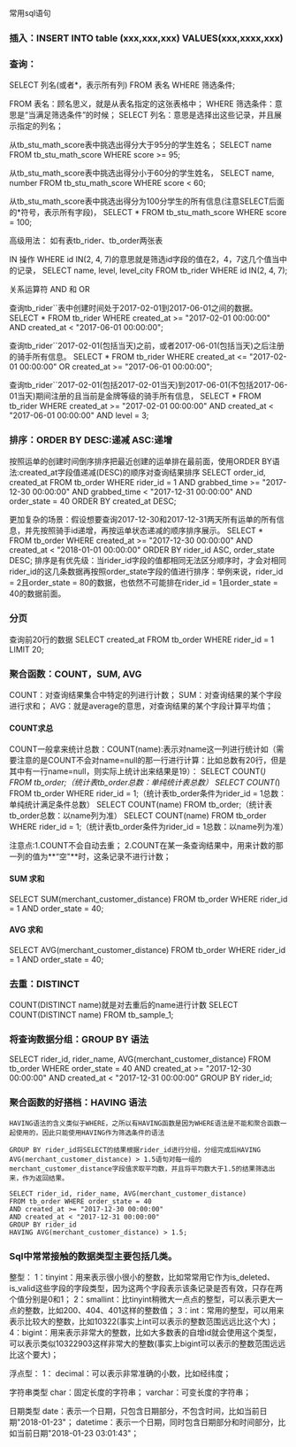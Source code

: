 常用sql语句
### 插入：INSERT INTO table (xxx,xxx,xxx) VALUES(xxx,xxxx,xxx)
### 查询：
  SELECT 列名(或者*，表示所有列) FROM 表名 WHERE 筛选条件;

  FROM 表名：顾名思义，就是从表名指定的这张表格中；
  WHERE 筛选条件：意思是“当满足筛选条件”的时候；
  SELECT 列名：意思是选择出这些记录，并且展示指定的列名；

  从tb_stu_math_score表中挑选出得分大于95分的学生姓名；
  SELECT name FROM tb_stu_math_score WHERE score >= 95;

  从tb_stu_math_score表中挑选出得分小于60分的学生姓名，
  SELECT name, number FROM tb_stu_math_score WHERE score < 60;

  从tb_stu_math_score表中挑选出得分为100分学生的所有信息(注意SELECT后面的*符号，表示所有字段)，
  SELECT * FROM tb_stu_math_score WHERE score = 100;

  高级用法：
  如有表tb_rider、tb_order两张表 

  IN 操作
  WHERE id IN(2, 4, 7)的意思就是筛选id字段的值在2，4，7这几个值当中的记录，
  SELECT name, level, level_city FROM tb_rider WHERE id IN(2, 4, 7);

  关系运算符  AND  和 OR

  查询tb_rider``表中创建时间处于2017-02-01到2017-06-01之间的数据。
  SELECT * FROM tb_rider WHERE created_at >= "2017-02-01 00:00:00" AND created_at < "2017-06-01 00:00:00";

  查询tb_rider``2017-02-01(包括当天)之前，或者2017-06-01(包括当天)之后注册的骑手所有信息。
  SELECT * FROM tb_rider WHERE created_at <= "2017-02-01 00:00:00" OR created_at >= "2017-06-01 00:00:00";

  查询tb_rider``2017-02-01(包括2017-02-01当天)到2017-06-01(不包括2017-06-01当天)期间注册的且当前是金牌等级的骑手所有信息，
  SELECT * FROM tb_rider
  WHERE created_at >= "2017-02-01 00:00:00"
  AND created_at < "2017-06-01 00:00:00"
  AND level = 3;

### 排序：ORDER BY  DESC:递减  ASC:递增
  按照运单的创建时间倒序排序把最近创建的运单排在最前面，使用ORDER BY语法:created_at字段值递减(DESC)的顺序对查询结果排序
  SELECT order_id, created_at FROM tb_order
  WHERE rider_id = 1
  AND grabbed_time >= "2017-12-30 00:00:00"
  AND grabbed_time < "2017-12-31 00:00:00"
  AND order_state = 40
  ORDER BY created_at DESC;

  更加复杂的场景：假设想要查询2017-12-30和2017-12-31两天所有运单的所有信息，并先按照骑手id递增，再按运单状态递减的顺序排序展示。
  SELECT * FROM tb_order WHERE created_at >= "2017-12-30 00:00:00" AND created_at < "2018-01-01 00:00:00"
  ORDER BY rider_id ASC, order_state DESC;
  排序是有优先级：当rider_id字段的值都相同无法区分顺序时，才会对相同rider_id的这几条数据再按照order_state字段的值进行排序：举例来说，rider_id = 2且order_state = 80的数据，也依然不可能排在rider_id = 1且order_state = 40的数据前面。


### 分页
  查询前20行的数据
  SELECT created_at FROM tb_order WHERE rider_id = 1 LIMIT 20;

### 聚合函数：COUNT，SUM, AVG
  COUNT：对查询结果集合中特定的列进行计数；
  SUM：对查询结果的某个字段进行求和；
  AVG：就是average的意思，对查询结果的某个字段计算平均值；

  #### COUNT求总
  COUNT一般拿来统计总数：COUNT(name):表示对name这一列进行统计如（需要注意的是COUNT不会对name=null的那一行进行计算：比如总数有20行，但是其中有一行name=null，则实际上统计出来结果是19）：
  SELECT COUNT(*) FROM tb_order;（统计表tb_order总数：单纯统计表总数）
  SELECT COUNT(*) FROM tb_order WHERE rider_id = 1;（统计表tb_order条件为rider_id = 1总数：单纯统计满足条件总数）
  SELECT COUNT(name) FROM tb_order;（统计表tb_order总数：以name列为准）
  SELECT COUNT(name) FROM tb_order WHERE rider_id = 1;（统计表tb_order条件为rider_id = 1总数：以name列为准）
  
  注意点:1.COUNT不会自动去重；
        2.COUNT在某一条查询结果中，用来计数的那一列的值为**“空"**时，这条记录不进行计数；

  #### SUM 求和
  SELECT SUM(merchant_customer_distance) FROM tb_order WHERE rider_id = 1 AND order_state = 40;

  #### AVG 求和
  SELECT AVG(merchant_customer_distance) FROM tb_order WHERE rider_id = 1 AND order_state = 40;

### 去重：DISTINCT 
  COUNT(DISTINCT name)就是对去重后的name进行计数
  SELECT COUNT(DISTINCT name) FROM tb_sample_1;

### 将查询数据分组：GROUP BY 语法

  SELECT rider_id, rider_name, AVG(merchant_customer_distance)
  FROM tb_order WHERE order_state = 40
  AND created_at >= "2017-12-30 00:00:00"
  AND created_at < "2017-12-31 00:00:00"
  GROUP BY rider_id;

### 聚合函数的好搭档：HAVING 语法
    HAVING语法的含义类似于WHERE，之所以有HAVING函数是因为WHERE语法是不能和聚合函数一起使用的，因此只能使用HAVING作为筛选条件的语法

    GROUP BY rider_id将SELECT的结果根据rider_id进行分组，分组完成后HAVING AVG(merchant_customer_distance) > 1.5语句对每一组的merchant_customer_distance字段值求取平均数，并且将平均数大于1.5的结果筛选出来，作为返回结果。

    SELECT rider_id, rider_name, AVG(merchant_customer_distance)
    FROM tb_order WHERE order_state = 40
    AND created_at >= "2017-12-30 00:00:00"
    AND created_at < "2017-12-31 00:00:00"
    GROUP BY rider_id
    HAVING AVG(merchant_customer_distance) > 1.5;

### Sql中常常接触的数据类型主要包括几类。
  整型：
  1：tinyint：用来表示很小很小的整数，比如常常用它作为is_deleted、is_valid这些字段的字段类型，因为这两个字段表示该条记录是否有效，只存在两个值分别是0和1；
  2：smallint：比tinyint稍微大一点点的整型，可以表示更大一点的整数，比如200、404、401这样的整数值；
  3：int：常用的整型，可以用来表示比较大的整数，比如10322(事实上int可以表示的整数范围远远比这个大)；
  4：bigint：用来表示非常大的整数，比如大多数表的自增id就会使用这个类型，可以表示类似10322903这样非常大的整数(事实上bigint可以表示的整数范围远远比这个要大)；
  
  浮点型：
   1： decimal：可以表示非常准确的小数，比如经纬度；
  
  字符串类型
  char：固定长度的字符串；
  varchar：可变长度的字符串；

  日期类型
  date：表示一个日期，只包含日期部分，不包含时间，比如当前日期"2018-01-23"；
  datetime：表示一个日期，同时包含日期部分和时间部分，比如当前日期"2018-01-23 03:01:43"；